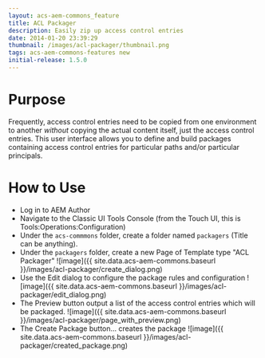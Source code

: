 ```yaml
---
layout: acs-aem-commons_feature
title: ACL Packager
description: Easily zip up access control entries
date: 2014-01-20 23:39:29
thumbnail: /images/acl-packager/thumbnail.png
tags: acs-aem-commons-features new
initial-release: 1.5.0
---
```


# Purpose

Frequently, access control entries need to be copied from one environment to another *without* copying the actual content itself, just the access control entries. This user interface allows you to define and build packages containing access control entries for particular paths and/or particular principals.

# How to Use

* Log in to AEM Author
* Navigate to the Classic UI Tools Console (from the Touch UI, this is Tools:Operations:Configuration)
* Under the `acs-commmons` folder, create a folder named `packagers` (Title can be anything).
* Under the `packagers` folder, create a new Page of Template type "ACL Packager"
![image]({{ site.data.acs-aem-commons.baseurl }}/images/acl-packager/create_dialog.png)
* Use the Edit dialog to configure the package rules and configuration
![image]({{ site.data.acs-aem-commons.baseurl }}/images/acl-packager/edit_dialog.png)
* The Preview button output a list of the access control entries which will be packaged.
![image]({{ site.data.acs-aem-commons.baseurl }}/images/acl-packager/page_with_preview.png)
* The Create Package button... creates the package
![image]({{ site.data.acs-aem-commons.baseurl }}/images/acl-packager/created_package.png)